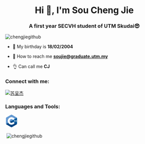 <h1 align="center">Hi 👋, I'm Sou Cheng Jie</h1>
<h3 align="center">A first year SECVH student of UTM Skudai😎</h3>

<p align="left"> <img src="https://komarev.com/ghpvc/?username=chengjiegithub&label=Profile%20views&color=0e75b6&style=flat-square" alt="chengjiegithub" /> </p>

- 📆 My birthday is **18/02/2004**

- 📧 How to reach me **soujie@graduate.utm.my**

- 👌 Can call me **CJ**

<h3 align="left">Connect with me:</h3>
<p align="left">
<a href="https://fb.com/苏呈杰" target="blank"><img align="center" src="https://raw.githubusercontent.com/rahuldkjain/github-profile-readme-generator/master/src/images/icons/Social/facebook.svg" alt="苏呈杰" height="30" width="40" /></a>
</p>

<h3 align="left">Languages and Tools:</h3>
<p align="left"> <a href="https://www.w3schools.com/cpp/" target="_blank" rel="noreferrer"> <img src="https://raw.githubusercontent.com/devicons/devicon/master/icons/cplusplus/cplusplus-original.svg" alt="cplusplus" width="40" height="40"/> </a> </p>

<p>&nbsp;<img align="center" src="https://github-readme-stats.vercel.app/api?username=chengjiegithub&show_icons=true&theme=radical&locale=en" alt="chengjiegithub" /></p>
